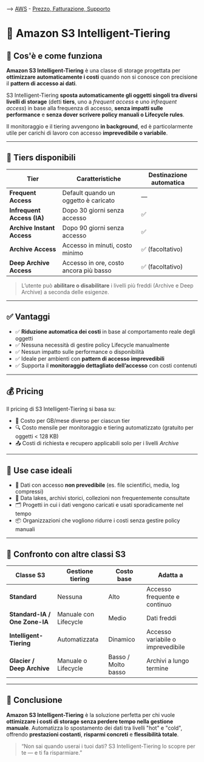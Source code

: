 --> [AWS](00-Intro/AWS.md)  -  [Prezzo, Fatturazione, Supporto](10-Prezzo-Fatturazione-Supporto/Prezzo-Fatturazione-Supporto.md)
# 🧠 Amazon S3 Intelligent-Tiering

## 📘 Cos'è e come funziona

**Amazon S3 Intelligent-Tiering** è una classe di storage progettata per **ottimizzare automaticamente i costi** quando non si conosce con precisione il **pattern di accesso ai dati**.  

S3 Intelligent-Tiering **sposta automaticamente gli oggetti singoli tra diversi livelli di storage** (detti **tiers**, uno a *frequent access* e uno *infrequent access*) in base alla frequenza di accesso, **senza impatti sulle performance** e **senza dover scrivere policy manuali o Lifecycle rules**.

Il monitoraggio e il tiering avvengono **in background**, ed è particolarmente utile per carichi di lavoro con accesso **imprevedibile o variabile**.

---

## 🧩 Tiers disponibili

| Tier                          | Caratteristiche                             | Destinazione automatica |
|-------------------------------|----------------------------------------------|--------------------------|
| **Frequent Access**           | Default quando un oggetto è caricato         | —                        |
| **Infrequent Access (IA)**    | Dopo 30 giorni senza accesso                 | ✅                        |
| **Archive Instant Access**    | Dopo 90 giorni senza accesso                 | ✅                        |
| **Archive Access**            | Accesso in minuti, costo minimo              | ✅ (facoltativo)         |
| **Deep Archive Access**       | Accesso in ore, costo ancora più basso       | ✅ (facoltativo)         |

> L’utente può **abilitare o disabilitare** i livelli più freddi (Archive e Deep Archive) a seconda delle esigenze.

---

## ✅ Vantaggi

- ✅ **Riduzione automatica dei costi** in base al comportamento reale degli oggetti
- ✅ Nessuna necessità di gestire policy Lifecycle manualmente
- ✅ Nessun impatto sulle performance o disponibilità
- ✅ Ideale per ambienti con **pattern di accesso imprevedibili**
- ✅ Supporta il **monitoraggio dettagliato dell’accesso** con costi contenuti

---

## 💰 Pricing

Il pricing di S3 Intelligent-Tiering si basa su:

- 💾 Costo per GB/mese diverso per ciascun tier
- 🔍 Costo mensile per monitoraggio e tiering automatizzato (gratuito per oggetti < 128 KB)
- 📤 Costi di richiesta e recupero applicabili solo per i livelli *Archive*

---

## 🚀 Use case ideali

- 🧩 Dati con accesso **non prevedibile** (es. file scientifici, media, log compressi)
- 🧪 Data lakes, archivi storici, collezioni non frequentemente consultate
- 🗂️ Progetti in cui i dati vengono caricati e usati sporadicamente nel tempo
- 📦 Organizzazioni che vogliono ridurre i costi senza gestire policy manuali

---

## 🔄 Confronto con altre classi S3

| Classe S3              | Gestione tiering | Costo base | Adatta a |
|------------------------|------------------|------------|----------|
| **Standard**           | Nessuna          | Alto       | Accesso frequente e continuo |
| **Standard-IA / One Zone-IA** | Manuale con Lifecycle | Medio | Dati freddi |
| **Intelligent-Tiering**| Automatizzata    | Dinamico   | Accesso variabile o imprevedibile |
| **Glacier / Deep Archive** | Manuale o Lifecycle | Basso / Molto basso | Archivi a lungo termine |

---

## 📌 Conclusione

**Amazon S3 Intelligent-Tiering** è la soluzione perfetta per chi vuole **ottimizzare i costi di storage senza perdere tempo nella gestione manuale**. Automatizza lo spostamento dei dati tra livelli "hot" e "cold", offrendo **prestazioni costanti**, **risparmi concreti** e **flessibilità totale**.

> “Non sai quando userai i tuoi dati? S3 Intelligent-Tiering lo scopre per te — e ti fa risparmiare.”

